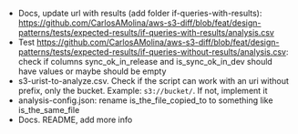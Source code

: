 - Docs, update url with results (add folder if-queries-with-results): https://github.com/CarlosAMolina/aws-s3-diff/blob/feat/design-patterns/tests/expected-results/if-queries-with-results/analysis.csv
- Test https://github.com/CarlosAMolina/aws-s3-diff/blob/feat/design-patterns/tests/expected-results/if-queries-without-results/analysis.csv: check if columns sync_ok_in_release and is_sync_ok_in_dev should have values or maybe should be empty
- s3-urist-to-analyze.csv. Check if the script can work with an uri without prefix, only the bucket. Example: `s3://bucket/`. If not, implement it
- analysis-config.json: rename is_the_file_copied_to to something like is_the_same_file
- Docs. README, add more info
